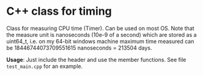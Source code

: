 # C++ class for timing 

Class for measuring CPU time (Timer). Can be used on most OS. Note that the measure unit is 
nanoseconds (10e-9 of a second) which are stored as a uint64_t, i.e. on my 64-bit windows 
machine maximum time measured can be 18446744073709551615 nanoseconds = 213504 days.

**Usage**: Just include the header and use the member functions. See file `test_main.cpp` for 
an example.
